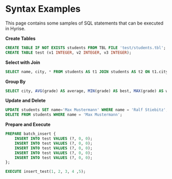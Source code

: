 Syntax Examples
===============

This page contains some samples of SQL statements that can be executed in Hyrise.


**Create Tables**
```sql
CREATE TABLE IF NOT EXISTS students FROM TBL FILE 'test/students.tbl';
CREATE TABLE test (v1 INTEGER, v2 INTEGER, v3 INTEGER);
```


**Select with Join**
```sql
SELECT name, city, * FROM students AS t1 JOIN students AS t2 ON t1.city = t2.city WHERE t1.grade < 2.0 AND t2.grade > 2.0 AND t1.city = 'Frohnau' ORDER BY t1.grade DESC;
```


**Group By**
```sql
SELECT city, AVG(grade) AS average, MIN(grade) AS best, MAX(grade) AS worst FROM students GROUP BY city;
```


**Update and Delete**
```sql
UPDATE students SET name='Max Mustermann' WHERE name = 'Ralf Stiebitz';
DELETE FROM students WHERE name = 'Max Mustermann';
```


**Prepare and Execute**
```sql
PREPARE batch_insert {
	INSERT INTO test VALUES (?, 0, 0);
	INSERT INTO test VALUES (?, 0, 0);
	INSERT INTO test VALUES (?, 0, 0);
	INSERT INTO test VALUES (?, 0, 0);
	INSERT INTO test VALUES (?, 0, 0);
};

EXECUTE insert_test(1, 2, 3, 4 ,5);
```
